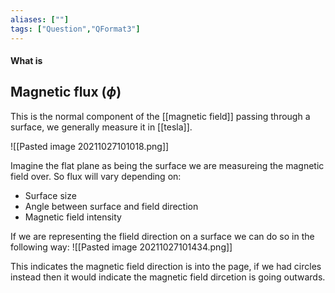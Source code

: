 ```yaml
---
aliases: [""]
tags: ["Question","QFormat3"]
---
```


#### What is
## Magnetic flux ($\phi$)
This is the normal component of the [[magnetic field]] passing through a surface, we generally measure it in [[tesla]].

![[Pasted image 20211027101018.png]]

Imagine the flat plane as being the surface we are measureing the magnetic field over. So flux will vary depending on:
- Surface size
- Angle between surface and field direction
- Magnetic field intensity

If we are representing the flield direction on a surface we can do so in the following way:
![[Pasted image 20211027101434.png]]

This indicates the magnetic field direction is into the page, if we had circles instead then it would indicate the magnetic field dircetion is going outwards.